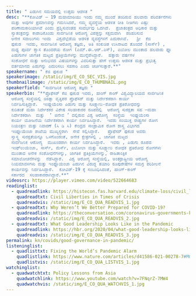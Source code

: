 ```yaml
---
title: " ಪಿಡುಗಿನ ಸಮಯದಲ್ಲಿ ಉತ್ತಮ ಆಡಳಿತ "
desc: "**ಕೋವಿಡ್‌ – 19 ಮಹಾಮಾರಿಯು ಇಂದು ನಮ್ಮ ಮುಂದೆ ತಂದಿರುವ ಹಲವಾರು ಪರಿವರ್ತನೆಗಳು
  ಮತ್ತು ಅವುಗಳ ಪ್ರಮಾಣವನ್ನು ಗಮನಿಸಿದರೆ, ನಮ್ಮ ವ್ಯವಸ್ಥೆಯ ಆಡಳಿತ ರೀತಿ ನೀತಿಗಳು ಎಷ್ಟು
  ಪರಿಣಾಮಕಾರಿಯಾಗಿವೆ ಎಂದು ಪ್ರಶ್ನಿಸುವಂತಹ ಸಂದರ್ಭವು ಒದಗಿದೆ.  ಪ್ರಜಾತಂತ್ರದ ಅಧಿಕಾರ ಮತ್ತು
  ಸ್ವಾತಂತ್ರವನ್ನು ಕಾಪಾಡಿಕೊಂಡು ಸಾರ್ವಜನಿಕ ಆರೋಗ್ಯ ವಿಪತ್ತನ್ನು ಸಕ್ಷಮವಾಗಿ  ಪರಿಹರಿಸುವ
  ಅನೇಕ ಸವಾಲುಗಳು ಇಂದು  ವಿಶ್ವದೆಲ್ಲೆಡೆಯ ಆಡಳಿತ ವ್ಯವಸ್ಥೆಗಳಿಗೆ ಎದುರಾಗಿವೆ.   ಶ್ರೀ  ಕೆಜಿ
  ಫುಕುಡ  ಇವರು, ಸಾರ್ವಜನಿಕ ಆರೋಗ್ಯ ತಜ್ಞರು, ಅತಿ ಸಂಕುಚಿತ ಉಸಿರಾಟದ ತೊಂದರೆ (ಸಾರ್ಸ್)‌ ,
  ಮಧ್ಯ ಪೂರ್ವ ಶ್ವಾಸ ತೊಂದರೆಯ ರೋಗ (ಎಮ್.ಈ.ಆರ್.ಎಸ್)‌, ಎಬೋಲ ಮುಂತಾದ ಹಲವಾರು ಫ್ಲೂ
  ಪಿಡುಗುಗಳ ಜಾಗತಿಕ ಮಟ್ಟದ ಪ್ರತಿಕ್ರಿಯೆಗಳನ್ನು ಮುನ್ನೆಡೆಸಿದ್ದಾರೆ.  ಹತ್ತಾರು ವರ್ಷಗಳ
  ಸಂಶೋಧನೆ ಮತ್ತು ಅನುಭವದ ವಿಷಯಗಳನ್ನು ವಿವರಿಸುತ್ತಾ ಹೇಗೆ ಉತ್ತಮ ಆಡಳಿತ ಮತ್ತು ಪ್ರಭುತ್ವ
  ವರ್ತಮಾನದ ಪಿಡುಗನ್ನು ಎದುರಿಸಲು ಸಹಕಾರಿ ಎಂದು ಚರ್ಚಿಸುತ್ತಾರೆ.**"
speakername: " ಕೆಜಿ ಫುಕುಡ "
speakerimage: /static/img/E_CO_SEC_VIS.jpg
thumbnailimage: /static/img/E_CO_THUMBNAIL.png
speakerfield: "ಸಾರ್ವಜನಿಕ ಆರೋಗ್ಯ ತಜ್ಞರು "
speakerbio: "**ಪ್ರೊಫೆಸರ್ ಕೆಜಿ ಫುಕುಡ ಇವರು, ಹಾಂಗ್‌ ಕಾಂಗ್‌ ವಿಶ್ವವಿದ್ಯಾಲಯದ ಸಾರ್ವಜನಿಕ
  ಆರೋಗ್ಯ ಸಂಸ್ಥೆಯಲ್ಲಿ ಚಿಕಿತ್ಸಾ ವೃತ್ತಿಪರ ಪ್ರೊಫೆಸರ್ ಮತ್ತು ನಿರ್ದೇಶಕರಾಗಿ ಕಾರ್ಯ
  ನಿರ್ವಹಿಸುತ್ತಿದ್ದಾರೆ.  ಇಂಫ್ಲುಯೆಂಸಾ ಪಿಡುಗು ಮತ್ತು ಸೂಕ್ಷ್ಮಾಣು-ರೋಧಕ ಪ್ರತಿರೋಧವನ್ನು
  ಕುರಿತಂತೆ ಮಹಾ ನಿರ್ದೇಶಕರ ವಿಶೇಷ ಸಲಹಾಕಾರರ ರೂಪದಲ್ಲಿ  ಆರೋಗ್ಯ ಸುರಕ್ಷತಾ ಸಹ –ಮಹಾ
  ನಿರ್ದೇಶಕರಾಗಿ  ಮತ್ತು  ʼ ಜಿನೇವ ʼ ದಲ್ಲಿರುವ ವಿಶ್ವ ಆರೋಗ್ಯ  ಸಂಸ್ಥೆಯ  ಇಂಫ್ಲುಯೆಂಸಾ
  ಕಾರ್ಯ ಯೋಜನೆಯ ನಿರ್ದೇಶಕರಾಗಿ ಕಾರ್ಯ ನಿರ್ವಹಿಸಿದ್ದಾರೆ.  ಇವರು ಸಂಯುಕ್ತ ರಾಷ್ಟ್ರಗಳ ರೋಗ
  ನಿಯಂತ್ರಣ ಮತ್ತು ನಿವಾರಣೆ (ಸಿ ಡಿ ಸಿ) ಕೇಂದ್ರದ ಸಾಂಕ್ರಾಮಿಕ ರೋಗ ಶಾಸ್ತ್ರ ವಿಭಾಗದ
  ಇಂಫ್ಲೂಯೆಂಜಾ ಶಾಖೆಯ ಮುಖ್ಯಸ್ಥರಾಗಿ  ಸೇವೆ ಸಲ್ಲಿಸಿದ್ದಾರೆ.   ಪ್ರೊಫೆಸರ್ ಫುಕುಡ ಅವರು
  ಸ್ವಾಸ್ಥ್ಯ ಸುರಕ್ಷತೆಯನ್ನೂ ಒಳಗೊಂಡಂತೆ, ಅನೇಕ ಕ್ಷೇತ್ರಗಳಲ್ಲಿ , ಜಾಗತಿಕ ಮಟ್ಟದ 
  ಸಾರ್ವಜನಿಕ ಆರೋಗ್ಯ  ಮುಖಂಡರಾಗಿ ಕಾರ್ಯ ನಿರ್ವಹಿಸಿದ್ದಾರೆ.  ಇವರು , ಪಿಡುಗು ರೂಪದ
  ಇಂಫ್‌ಲುಯೆಂಜಾ, ಸಾರ್ಸ್‌, ಮೆರ್ಸ್‌, ಎಬೋಲಾ ಮತ್ತು ಸೂಕ್ಷ್ಮಾಣು ರೋಧಕ ಪ್ರತಿರೋಧ ರೋಗಗಳು
  ಮುಂತಾದ ಅನೇಕ ಸಂಶೋಧನೆಗಳನ್ನು, ಜಾಗತಿಕ ಪ್ರತಿಕ್ರಿಯೆಗಳನ್ನು, ರಾಜತಾಂತ್ರಿಕ
  ಸಮಾಲೋಚನೆಗಳನ್ನು  ನೆಡೆಸಿದ್ದಾರೆ.  ವಿಶ್ವ ಆರೋಗ್ಯ ಸಂಸ್ಥೆಯಲ್ಲಿ, ಅಂತರ್ರಾಷ್ಟ್ರೀಯ ಆರೋಗ್ಯ
  ನಿಯಮಾವಳಿಗಳು ಮತ್ತು ಇಂಫ್ಲೂಯೆಂಜಾ ಪಿಡುಗಿನ ವಿರುದ್ಧ ತಯಾರಿ ರೂಪುರೇಷೆಗಳ ಸಮಗ್ರ ಪರಿಶೀಲನೆ
  ಕಾರ್ಯವನ್ನು ನಿರ್ವಹಿಸಿದ್ದಾರೆ.  ಕೋವಿಡ್-‌19 ಕ್ಕೆ ಸಂಬಂಧಿಸಿದಂತೆ, ಹಾಂಗ್-ಕಾಂಗ್‌
  ಸರ್ಕಾರದ  ಸಲಹಾಕಾರರಾಗಿದ್ದಾರೆ.**"
videosrc: https://player.vimeo.com/video/522664683
readinglist:
  - quadreadlink: https://histecon.fas.harvard.edu/climate-loss/civil_liberties/index.html
    quadreadtxt: Civil Liberties in Times of Crisis
    quadreadvis: /static/img/E_CO_QUA_READVIS_1.jpg
  - quadreadtxt: Why Weren’t We Better Prepared for COVID-19?
    quadreadlink: https://theconversation.com/coronavirus-governments-knew-a-pandemic-was-a-threat-heres-why-they-werent-better-prepared-136857
    quadreadvis: /static/img/E_CO_QUA_READVIS_2.jpg
  - quadreadtxt: What Good Leadership Looks Like in the Pandemic
    quadreadlink: https://hbr.org/2020/04/what-good-leadership-looks-like-during-this-pandemic
    quadreadvis: /static/img/E_CO_QUA_READVIS_3.jpg
permalink: kn/covids/good-governance-in-pandemic/
listeninglist:
  - quadlisttxt: Fixing the World’s Pandemic Alarm
    quadlistlink: https://www.nature.com/articles/d41586-021-00278-7#MO0
    quadlistvis: /static/img/E_CO_QUA_LISTVIS_1.jpg
watchinglist:
  - quadwatchtxt: Policy Lessons from Asia
    quadwatchlink: https://www.youtube.com/watch?v=7FNqrZ-7MW4
    quadwatchvis: /static/img/E_CO_QUA_WATCHVIS_1.jpg
---
```


